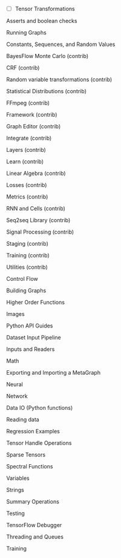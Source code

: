 - [ ] Tensor Transformations

Asserts and boolean checks

Running Graphs

Constants, Sequences, and Random Values

BayesFlow Monte Carlo (contrib)

CRF (contrib)

Random variable transformations (contrib)

Statistical Distributions (contrib)

FFmpeg (contrib)

Framework (contrib)

Graph Editor (contrib)

Integrate (contrib)

Layers (contrib)

Learn (contrib)

Linear Algebra (contrib)

Losses (contrib)

Metrics (contrib)

RNN and Cells (contrib)

Seq2seq Library (contrib)

Signal Processing (contrib)

Staging (contrib)

Training (contrib)

Utilities (contrib)

Control Flow

Building Graphs

Higher Order Functions

Images

Python API Guides

Dataset Input Pipeline

Inputs and Readers

Math

Exporting and Importing a MetaGraph

Neural

Network

Data IO (Python functions)

Reading data

Regression Examples

Tensor Handle Operations

Sparse Tensors

Spectral Functions

Variables

Strings

Summary Operations

Testing

TensorFlow Debugger

Threading and Queues

Training
